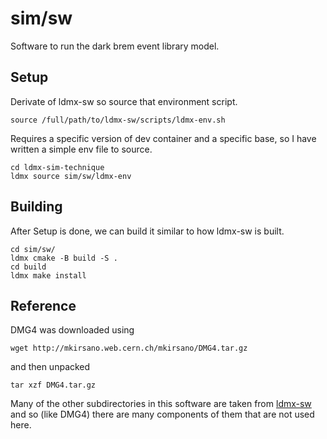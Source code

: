 # sim/sw
Software to run the dark brem event library model.

## Setup
Derivate of ldmx-sw so source that environment script.
```
source /full/path/to/ldmx-sw/scripts/ldmx-env.sh
```
Requires a specific version of dev container and a specific base, so
I have written a simple env file to source.
```
cd ldmx-sim-technique
ldmx source sim/sw/ldmx-env
```

## Building
After Setup is done, we can build it similar to how ldmx-sw is built.
```
cd sim/sw/
ldmx cmake -B build -S .
cd build
ldmx make install
```

## Reference
DMG4 was downloaded using
```
wget http://mkirsano.web.cern.ch/mkirsano/DMG4.tar.gz
```
and then unpacked
```
tar xzf DMG4.tar.gz
```
Many of the other subdirectories in this software are taken from
[ldmx-sw](https://github.com/LDMX-Software/ldmx-sw.git) and so (like DMG4)
there are many components of them that are not used here.
